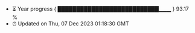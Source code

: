 - ⏳ Year progress { ███████████████████████████▁▁▁ } 93.17 %
- ⏰ Updated on Thu, 07 Dec 2023 01:18:30 GMT

